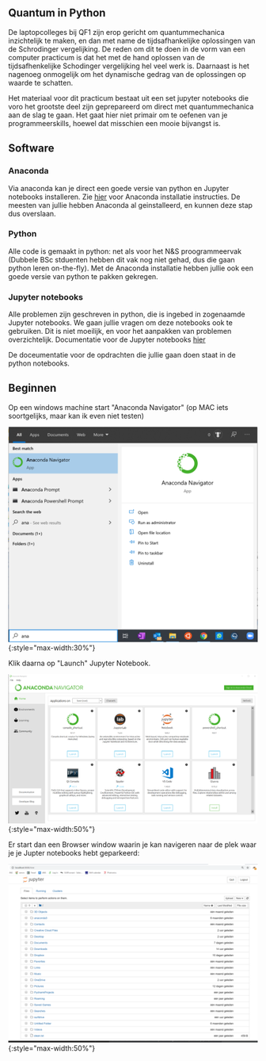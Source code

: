## Quantum in Python

De laptopcolleges bij QF1 zijn erop gericht om quantummechanica inzichtelijk te maken, en dan met name de 
tijdsafhankelijke oplossingen van de Schrodinger vergelijking. De reden om dit te doen in de vorm van een 
computer practicum is dat het met de hand oplossen van de tijdsafhenkelijke Schodinger vergelijking hel veel
werk is. Daarnaast is het nagenoeg onmogelijk om het dynamische gedrag van de oplossingen op waarde te schatten.

Het materiaal voor dit practicum bestaat uit een set jupyter notebooks die voro het grootste deel zijn geprepareerd
om direct met quantummechanica aan de slag te gaan. Het gaat hier niet primair om te oefenen van je programmeerskills, 
hoewel dat misschien een mooie bijvangst is.

## Software

### Anaconda

Via anaconda kan je direct een goede versie van python en Jupyter notebooks installeren. Zie 
[hier](https://progns.mprog.nl/naslag/installatie-computer) voor Anaconda installatie instructies. De meesten van 
jullie hebben Anaconda al geinstalleerd, en kunnen deze stap dus overslaan.

### Python

Alle code is gemaakt in python: net als voor het N&S proogrammeervak (Dubbele BSc stduenten hebben dit vak nog niet 
gehad, dus die gaan python leren on-the-fly). Met de Anaconda installatie hebben jullie ook een goede versie 
van python te pakken gekregen. 

### Jupyter notebooks

Alle problemen zijn geschreven in python, die is ingebed in zogenaamde Jupyter notebooks. We gaan jullie vragen om 
deze notebooks ook te gebruiken. Dit is niet moeilijk, en voor het aanpakken van problemen overzichtelijk. 
Documentatie voor de Jupyter notebooks [hier](https://jupyter-notebook.readthedocs.io/en/stable/notebook.html)

De doceumentatie voor de opdrachten die jullie gaan doen staat in de python notebooks.

## Beginnen

Op een windows machine start "Anaconda Navigator" (op MAC iets soortgelijks, maar kan ik even niet testen)

![Image](./anaconda_start_up.png){:style="max-width:30%"} 

Klik daarna op "Launch" Jupyter Notebook. 

![Image](./anaconda_navigator.png){:style="max-width:50%"} 

Er start dan een Browser window waarin je kan navigeren naar de plek waar je je Jupter notebooks hebt geparkeerd:

![Image](./jupter_file_browser.png){:style="max-width:50%"} 



